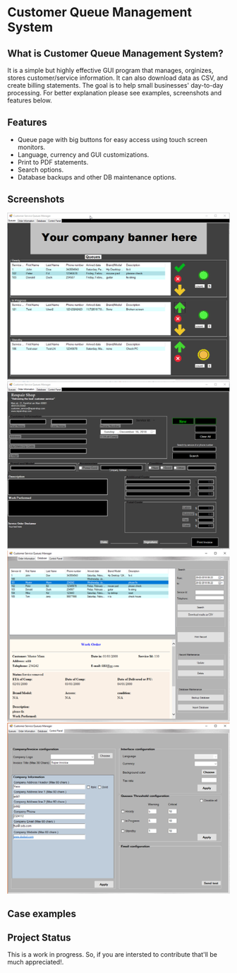 # Customer Queue Management System

## What is Customer Queue Management System?

It is a simple but highly effective GUI program that manages, orginizes, stores customer/service information. It can also download data as CSV, and create billing statements. The goal is to help small businesses' day-to-day processing. For better explanation please see examples, screenshots and features below.

## Features

- Queue page with big buttons for easy access using touch screen monitors.
- Language, currency and GUI customizations.
- Print to PDF statements.
- Search options.
- Database backups and other DB maintenance options.


## Screenshots

![alt text](DatabasesConnection/Resources/queue_page.gif)
![alt text](DatabasesConnection/Resources/customer_info_page.gif)
![alt text](DatabasesConnection/Resources/database_page.PNG)
![alt text](DatabasesConnection/Resources/control_panel_page.PNG)

## Case examples


## Project Status

This is a work in progress. So, if you are intersted to contribute that'll be much appreciated!.

